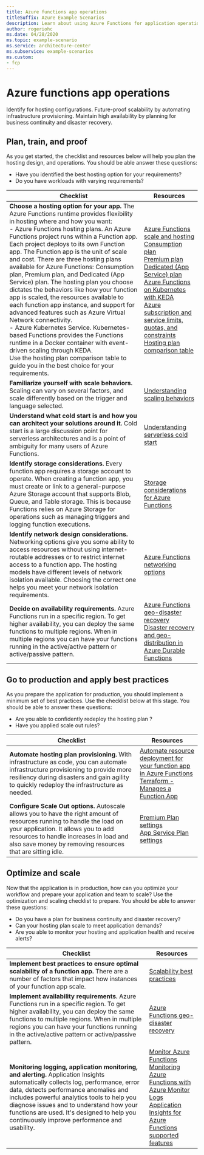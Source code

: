 ```yaml
---
title: Azure functions app operations
titleSuffix: Azure Example Scenarios
description: Learn about using Azure Functions for application operations.
author: rogeriohc
ms.date: 04/28/2020
ms.topic: example-scenario
ms.service: architecture-center
ms.subservice: example-scenarios
ms.custom:
- fcp
---
```

# Azure functions app operations

Identify for hosting configurations. Future-proof scalability by automating infrastructure provisioning. Maintain high availability by planning for business continuity and disaster recovery.

## Plan, train, and proof

As you get started, the checklist and resources below will help you plan the hosting design, and operations. You should be able answer these questions:
- Have you identified the best hosting option for your requirements? 
- Do you have workloads with varying requirements? 

| Checklist | Resources |
|------------------------------------------------------------------|-----------------------------------------------------------------|
| **Choose a hosting option for your app.** The Azure Functions runtime provides flexibility in hosting where and how you want: <br/> - Azure Functions hosting plans. An Azure Functions project runs within a Function app. Each project deploys to its own Function app. The Function app is the unit of scale and cost. There are three hosting plans available for Azure Functions: Consumption plan, Premium plan, and Dedicated (App Service) plan. The hosting plan you choose dictates the behaviors like how your function app is scaled, the resources available to each function app instance, and support for advanced features such as Azure Virtual Network connectivity. <br/> - Azure Kubernetes Service. Kubernetes-based Functions provides the Functions runtime in a Docker container with event-driven scaling through KEDA. </br> Use the hosting plan comparison table to guide you in the best choice for your requirements.| [Azure Functions scale and hosting](https://docs.microsoft.com/azure/azure-functions/functions-scale) <br/> [Consumption plan](https://docs.microsoft.com/azure/azure-functions/functions-scale#consumption-plan) <br/> [Premium plan](https://docs.microsoft.com/azure/azure-functions/functions-premium-plan) <br/> [Dedicated (App Service) plan](https://docs.microsoft.com/azure/azure-functions/functions-scale#app-service-plan) <br/> [Azure Functions on Kubernetes with KEDA](https://docs.microsoft.com/azure/azure-functions/functions-kubernetes-keda) <br/> [Azure subscription and service limits, quotas, and constraints](https://docs.microsoft.com/azure/azure-resource-manager/management/azure-subscription-service-limits) <br/> [Hosting plan comparison table](./functions-hosting-comparison-table.md)|
| **Familiarize yourself with scale behaviors.** Scaling can vary on several factors, and scale differently based on the trigger and language selected.| [Understanding scaling behaviors](https://docs.microsoft.com/azure/azure-functions/functions-scale)|
| **Understand what cold start is and how you can architect your solutions around it.** Cold start is a large discussion point for serverless architectures and is a point of ambiguity for many users of Azure Functions.| [Understanding serverless cold start](https://azure.microsoft.com/pt-br/blog/understanding-serverless-cold-start/)|
| **Identify storage considerations.** Every function app requires a storage account to operate. When creating a function app, you must create or link to a general-purpose Azure Storage account that supports Blob, Queue, and Table storage. This is because Functions relies on Azure Storage for operations such as managing triggers and logging function executions.| [Storage considerations for Azure Functions](https://docs.microsoft.com/azure/azure-functions/storage-considerations)|
| **Identify network design considerations.** Networking options give you some ability to access resources without using internet-routable addresses or to restrict internet access to a function app. The hosting models have different levels of network isolation available. Choosing the correct one helps you meet your network isolation requirements.| [Azure Functions networking options](https://docs.microsoft.com/azure/azure-functions/functions-networking-options)|
| **Decide on availability requirements.** Azure Functions run in a specific region. To get higher availability, you can deploy the same functions to multiple regions. When in multiple regions you can have your functions running in the active/active pattern or active/passive pattern.| [Azure Functions geo-disaster recovery](https://docs.microsoft.com/azure/azure-functions/functions-geo-disaster-recovery) <br/> [Disaster recovery and geo-distribution in Azure Durable Functions](https://docs.microsoft.com/azure/azure-functions/durable/durable-functions-disaster-recovery-geo-distribution)|

## Go to production and apply best practices

As you prepare the application for production, you should implement a minimum set of best practices. Use the checklist below at this stage. You should be able to answer these questions:

- Are you able to confidently redeploy the hosting plan ?
- Have you applied scale out rules?

| Checklist | Resources |
|------------------------------------------------------------------|-----------------------------------------------------------------|
| **Automate hosting plan provisioning.** With infrastructure as code, you can automate infrastructure provisioning to provide more resiliency during disasters and gain agility to quickly redeploy the infrastructure as needed.| [Automate resource deployment for your function app in Azure Functions](https://docs.microsoft.com/azure/azure-functions/functions-infrastructure-as-code) <br/> [Terraform - Manages a Function App](https://www.terraform.io/docs/providers/azurerm/r/function_app.html)|
| **Configure Scale Out options.** Autoscale allows you to have the right amount of resources running to handle the load on your application. It allows you to add resources to handle increases in load and also save money by removing resources that are sitting idle.| [Premium Plan settings](https://docs.microsoft.com/azure/azure-functions/functions-premium-plan#plan-and-sku-settings) <br/> [App Service Plan settings](https://docs.microsoft.com/azure/azure-monitor/platform/autoscale-get-started)|

## Optimize and scale

Now that the application is in production, how can you optimize your workflow and prepare your application and team to scale? Use the optimization and scaling checklist to prepare. You should be able to answer these questions:

- Do you have a plan for business continuity and disaster recovery?
- Can your hosting plan scale to meet application demands?
- Are you able to monitor your hosting and application health and receive alerts?

| Checklist | Resources |
|------------------------------------------------------------------|-----------------------------------------------------------------|
| **Implement best practices to ensure optimal scalability of a function app.** There are a number of factors that impact how instances of your function app scale.| [Scalability best practices](https://docs.microsoft.com/azure/azure-functions/functions-best-practices#scalability-best-practices)|
| **Implement availability requirements.** Azure Functions run in a specific region. To get higher availability, you can deploy the same functions to multiple regions. When in multiple regions you can have your functions running in the active/active pattern or active/passive pattern.| [Azure Functions geo-disaster recovery](https://docs.microsoft.com/azure/azure-functions/functions-geo-disaster-recovery)|
| **Monitoring logging, application monitoring, and alerting.** Application Insights automatically collects log, performance, error data, detects performance anomalies and includes powerful analytics tools to help you diagnose issues and to understand how your functions are used. It's designed to help you continuously improve performance and usability.| [Monitor Azure Functions](https://docs.microsoft.com/azure/azure-functions/functions-monitoring) <br/> [Monitoring Azure Functions with Azure Monitor Logs](https://docs.microsoft.com/azure/azure-functions/functions-monitor-log-analytics) <br/> [Application Insights for Azure Functions supported features](https://docs.microsoft.com/azure/azure-monitor/app/azure-functions-supported-features)|

